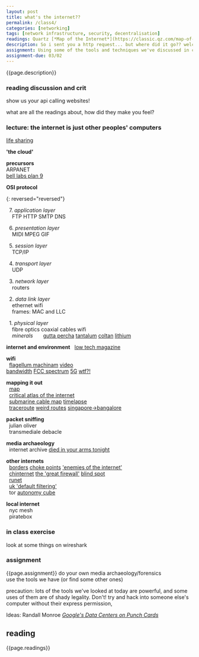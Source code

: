 ```yaml
---  
layout: post  
title: what's the internet??   
permalink: /class4/  
categories: [networking]
tags: [network infrastructure, security, decentralisation]
readings: Quartz [*Map of the Internet*](https://classic.qz.com/map-of-the-internet/)<br>Alex Galloway [*Jodi's Infrastructure*](https://www.e-flux.com/journal/74/59810/jodi-s-infrastructure/)
description: So i sent you a http request... but where did it go?? welcome to the weird and wonderful world of the OSI protocol. in this class we'll unpeel some layers of abstraction that keep the internet looking like it's working great all the time (it's actually a big big mess), learn about media archaeology and network forensics.
assignment: Using some of the tools and techniques we've discussed in class, discover something about your own local internet system.
assignment-due: 03/02
---  
```


{{page.description}}

### reading discussion and crit
show us your api calling websites!

what are all the readings about, how did they make you feel?  
  
### lecture: the internet is just other peoples' computers  
  
[life sharing](http://0100101110101101.org/life-sharing/)  
  
**'the cloud'**  
  
**precursors**  
ARPANET  
[bell labs plan 9](https://9p.io/sys/doc/9.pdf)  

  
**OSI protocol**  
  
{: reversed="reversed"}  

  7. *application layer*  
    FTP HTTP SMTP DNS  
  
  6. *presentation layer*  
    MIDI MPEG GIF  
  
  5. *session layer*  
    TCP/IP  
  
  4. *transport layer*  
    UDP  
  
  3. *network layer*  
    routers  
  
  2. *data link layer*  
    ethernet wifi  
    frames: MAC and LLC  
  
  1. *physical layer*  
    fibre optics coaxial cables wifi  
    *minerals*
      [gutta percha](https://qz.com/785119/the-forgotten-tropical-tree-sap-that-set-off-a-victorian-tech-boom-and-gave-us-global-telecommunications/) [tantalum](https://en.wikipedia.org/wiki/Tantalum) [coltan](https://en.wikipedia.org/wiki/Coltan_mining_and_ethics) [lithium](https://en.wikipedia.org/wiki/Lithium#Production)

**internet and environment**
  [low tech magazine](https://solar.lowtechmagazine.com/2018/09/how-to-build-a-lowtech-website/)

**wifi**  
  [flagellum machinam](http://fii.to/pages/flagellation-machine.html) [video](https://www.youtube.com/watch?v=WqAG1WsZHtY&feature=emb_title)  
[bandwidth]() [FCC spectrum]() [5G]() [wtf?!](https://www.buzzfeednews.com/article/danvergano/5g-is-going-to-screw-up-weather-forecasts-meteorologists?bftwnews&utm_term=4ldqpgc#4ldqpgc)

**mapping it out**  
  [map](http://map.jodi.org)  
  [critical atlas of the internet](http://internet-atlas.net)  
  [submarine cable map](https://www.submarinecablemap.com) [timelapse](https://qz.com/657898/this-map-shows-the-explosive-growth-of-underwater-cables-the-power-the-global-internet/)  
  [traceroute](https://www.mediacollege.com/internet/troubleshooter/traceroute.html) [weird routes](https://dyn.com/blog/internetwide-nearcatastrophela/) [singapore->bangalore](https://cms.qz.com/wp-content/uploads/2016/07/pingmap1v7.jpg?quality=75&strip=all&w=1240&h=690&crop=1)

**packet sniffing**  
  julian oliver  
  transmediale debacle  

**media archaeology**  
  internet archive [died in your arms tonight](https://www.youtube.com/watch?v=JsyWM3EALEw&feature=youtu.be)  

**other internets**  
  [borders](https://qz.com/735314/the-murky-world-of-international-law-is-threatening-to-break-up-the-internet/) [choke points](https://qz.com/780675/how-do-internet-censorship-and-surveillance-actually-work/) ['enemies of the internet'](https://en.m.wikipedia.org/wiki/Internet_censorship_and_surveillance_by_country)  
  [chinternet](https://en.m.wikipedia.org/wiki/Internet_censorship_in_China) [the 'great firewall'](https://en.m.wikipedia.org/wiki/File:Topology_of_the_Chinese_firewall.svg) [blind spot](https://anthology.rhizome.org/blind-spot)  
  [runet](https://en.m.wikipedia.org/wiki/Internet_censorship_in_Russia)  
  [uk 'default filtering'](https://en.m.wikipedia.org/wiki/Internet_censorship_in_the_United_Kingdom)  
  tor  [autonomy cube](https://paglen.com/?l=work&s=cube)  


**local internet**  
  nyc mesh  
  piratebox  

### in class exercise  
look at some things on wireshark  

### assignment  
{{page.assignment}}
do your own media archaeology/forensics  
use the tools we have (or find some other ones)  
  
precaution: lots of the tools we've looked at today are powerful, and some uses of them are of shady legality. Don't! try and hack into someone else's computer without their express permission, 

Ideas:
Randall Monroe [*Google's Data Centers on Punch Cards*](https://what-if.xkcd.com/63/)

## reading
{{page.readings}}

